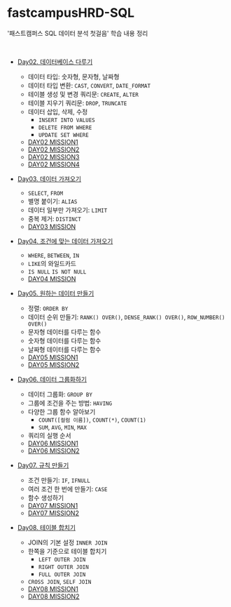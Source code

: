 # fastcampusHRD-SQL

'패스트캠퍼스 SQL 데이터 분석 첫걸음' 학습 내용 정리

<br/>

- [Day02. 데이터베이스 다루기](https://github.com/MrKeeplearning/fastcampusHRD-SQL/blob/main/src/day02/sql_day02.md)
  - 데이터 타입: 숫자형, 문자형, 날짜형
  - 데이터 타입 변환: `CAST`, `CONVERT`, `DATE_FORMAT`
  - 테이블 생성 및 변경 쿼리문: `CREATE`, `ALTER`
  - 테이블 지우기 쿼리문: `DROP`, `TRUNCATE`
  - 데이터 삽입, 삭제, 수정
    - `INSERT INTO VALUES`
    - `DELETE FROM WHERE`
    - `UPDATE SET WHERE`
  - [DAY02 MISSION1](https://github.com/MrKeeplearning/fastcampusHRD-SQL/blob/main/src/day02/mission1.sql)
  - [DAY02 MISSION2](https://github.com/MrKeeplearning/fastcampusHRD-SQL/blob/main/src/day02/mission2.sql)
  - [DAY02 MISSION3](https://github.com/MrKeeplearning/fastcampusHRD-SQL/blob/main/src/day02/mission3.sql)
  - [DAY02 MISSION4](https://github.com/MrKeeplearning/fastcampusHRD-SQL/blob/main/src/day02/mission4.sql)

- [Day03. 데이터 가져오기](https://github.com/MrKeeplearning/fastcampusHRD-SQL/blob/main/src/day03/sql_day03.md)
  - `SELECT`, `FROM`
  - 별명 붙이기: `ALIAS`
  - 데이터 일부만 가져오기: `LIMIT`
  - 중복 제거: `DISTINCT`
  - [DAY03 MISSION](https://github.com/MrKeeplearning/fastcampusHRD-SQL/blob/main/src/day03/day03_mission.sql)

- [Day04. 조건에 맞는 데이터 가져오기](https://github.com/MrKeeplearning/fastcampusHRD-SQL/blob/main/src/day04/sql_day04.md)
  - `WHERE`, `BETWEEN`, `IN`
  - `LIKE`의 와일드카드
  - `IS NULL` `IS NOT NULL`
  - [DAY04 MISSION](https://github.com/MrKeeplearning/fastcampusHRD-SQL/blob/main/src/day04/day04_mission.sql)

- [Day05. 원하는 데이터 만들기](https://github.com/MrKeeplearning/fastcampusHRD-SQL/blob/main/src/day05/sql_day05.md)
  - 정렬: `ORDER BY`
  - 데이터 순위 만들기: `RANK() OVER()`, `DENSE_RANK() OVER()`, `ROW_NUMBER() OVER()`
  - 문자형 데이터를 다루는 함수
  - 숫자형 데이터를 다루는 함수
  - 날짜형 데이터를 다루는 함수
  - [DAY05 MISSION1](https://github.com/MrKeeplearning/fastcampusHRD-SQL/blob/main/src/day05/day05_mission1.sql)
  - [DAY05 MISSION2](https://github.com/MrKeeplearning/fastcampusHRD-SQL/blob/main/src/day05/day05_mission2.sql)

- [Day06. 데이터 그룹화하기](https://github.com/MrKeeplearning/fastcampusHRD-SQL/blob/main/src/day06/sql_day06.md)
  - 데이터 그룹화: `GROUP BY`
  - 그룹에 조건을 주는 방법: `HAVING`
  - 다양한 그룹 함수 알아보기
    - `COUNT([컬럼 이름])`, `COUNT(*)`, `COUNT(1)`
    - `SUM`, `AVG`, `MIN`, `MAX`
  - 쿼리의 실행 순서
  - [DAY06 MISSION1](https://github.com/MrKeeplearning/fastcampusHRD-SQL/blob/main/src/day06/day06_mission1.sql)
  - [DAY06 MISSION2](https://github.com/MrKeeplearning/fastcampusHRD-SQL/blob/main/src/day06/day06_mission2.sql)

- [Day07. 규칙 만들기](https://github.com/MrKeeplearning/fastcampusHRD-SQL/blob/main/src/day07/sql_day07.md)
  - 조건 만들기: `IF`, `IFNULL`
  - 여러 조건 한 번에 만들기: `CASE`
  - 함수 생성하기
  - [DAY07 MISSION1](https://github.com/MrKeeplearning/fastcampusHRD-SQL/blob/main/src/day07/day07_mission1.sql)
  - [DAY07 MISSION2](https://github.com/MrKeeplearning/fastcampusHRD-SQL/blob/main/src/day07/day07_mission2.sql)

- [Day08. 테이블 합치기](https://github.com/MrKeeplearning/fastcampusHRD-SQL/blob/main/src/day08/sql_day08.md)
  - JOIN의 기본 설정 `INNER JOIN`
  - 한쪽을 기준으로 테이블 합치기
    - `LEFT OUTER JOIN`
    - `RIGHT OUTER JOIN`
    - `FULL OUTER JOIN`
  - `CROSS JOIN`, `SELF JOIN`
  - [DAY08 MISSION1](https://github.com/MrKeeplearning/fastcampusHRD-SQL/blob/main/src/day08/day08_mission1.sql)
  - [DAY08 MISSION2](https://github.com/MrKeeplearning/fastcampusHRD-SQL/blob/main/src/day08/day08_mission2.sql)